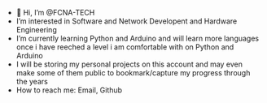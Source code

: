 - 👋 Hi, I’m @FCNA-TECH
-    I’m interested in Software and Network Developent and Hardware Engineering
-    I’m currently learning Python and Arduino and will learn more languages once i have reeched a level i am comfortable with on Python and Arduino
-    I will be storing my personal projects on this account and may even make some of them public to bookmark/capture my progress through the years
-    How to reach me: Email, Github

<!---
FCNA-TECH/FCNA-TECH is a ✨ special ✨ repository because its `README.md` (this file) appears on your GitHub profile.
You can click the Preview link to take a look at your changes.
--->
